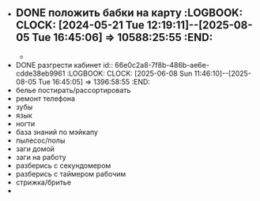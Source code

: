 - DONE положить бабки на карту
  :LOGBOOK:
  CLOCK: [2024-05-21 Tue 12:19:11]--[2025-08-05 Tue 16:45:06] =>  10588:25:55
  :END:
	-
	-
- DONE разгрести кабинет
  id:: 66e0c2a8-7f8b-486b-ae6e-cdde38eb9961
  :LOGBOOK:
  CLOCK: [2025-06-08 Sun 11:46:10]--[2025-08-05 Tue 16:45:05] =>  1396:58:55
  :END:
- белье постирать/рассортировать
- ремонт телефона
- зубы
- язык
- ногти
- база знаний по мэйкапу
- пылесос/полы
- заги домой
- заги на работу
- разберись с секундомером
- разберись с таймером рабочим
- стрижка/бритье
-